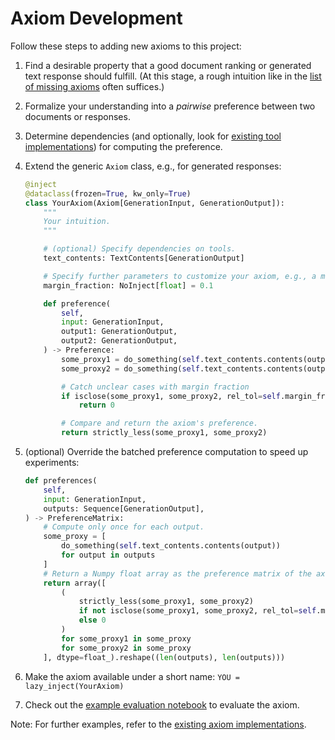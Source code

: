 # Axiom Development

Follow these steps to adding new axioms to this project:

1. Find a desirable property that a good document ranking or generated text response should fulfill. (At this stage, a rough intuition like in the [list of missing axioms](./axioms.md#missing-axioms-and-axiom-ideas) often suffices.)
1. Formalize your understanding into a _pairwise_ preference between two documents or responses.
1. Determine dependencies (and optionally, look for [existing tool implementations](axioms/tools/__init__.py)) for computing the preference.
1. Extend the generic `Axiom` class, e.g., for generated responses:

    ```python
    @inject
    @dataclass(frozen=True, kw_only=True)
    class YourAxiom(Axiom[GenerationInput, GenerationOutput]):
        """
        Your intuition.
        """

        # (optional) Specify dependencies on tools.
        text_contents: TextContents[GenerationOutput]

        # Specify further parameters to customize your axiom, e.g., a margin fraction for float comparisons.
        margin_fraction: NoInject[float] = 0.1

        def preference(
            self,
            input: GenerationInput,
            output1: GenerationOutput,
            output2: GenerationOutput,
        ) -> Preference:
            some_proxy1 = do_something(self.text_contents.contents(output1))
            some_proxy2 = do_something(self.text_contents.contents(output2))

            # Catch unclear cases with margin fraction
            if isclose(some_proxy1, some_proxy2, rel_tol=self.margin_fraction):
                return 0

            # Compare and return the axiom's preference.
            return strictly_less(some_proxy1, some_proxy2)
    ```

1. (optional) Override the batched preference computation to speed up experiments:

    ```python
    def preferences(
        self,
        input: GenerationInput,
        outputs: Sequence[GenerationOutput],
    ) -> PreferenceMatrix:
        # Compute only once for each output.
        some_proxy = [
            do_something(self.text_contents.contents(output))
            for output in outputs
        ]
        # Return a Numpy float array as the preference matrix of the axiom.
        return array([
            (
                strictly_less(some_proxy1, some_proxy2)
                if not isclose(some_proxy1, some_proxy2, rel_tol=self.margin_fraction)
                else 0
            )
            for some_proxy1 in some_proxy
            for some_proxy2 in some_proxy
        ], dtype=float_).reshape((len(outputs), len(outputs)))
    ```

1. Make the axiom available under a short name: `YOU = lazy_inject(YourAxiom)`

1. Check out the [example evaluation notebook](../experiments/ictir.ipynb) to evaluate the axiom.

Note: For further examples, refer to the [existing axiom implementations](../axioms/axiom/__init__.py).
